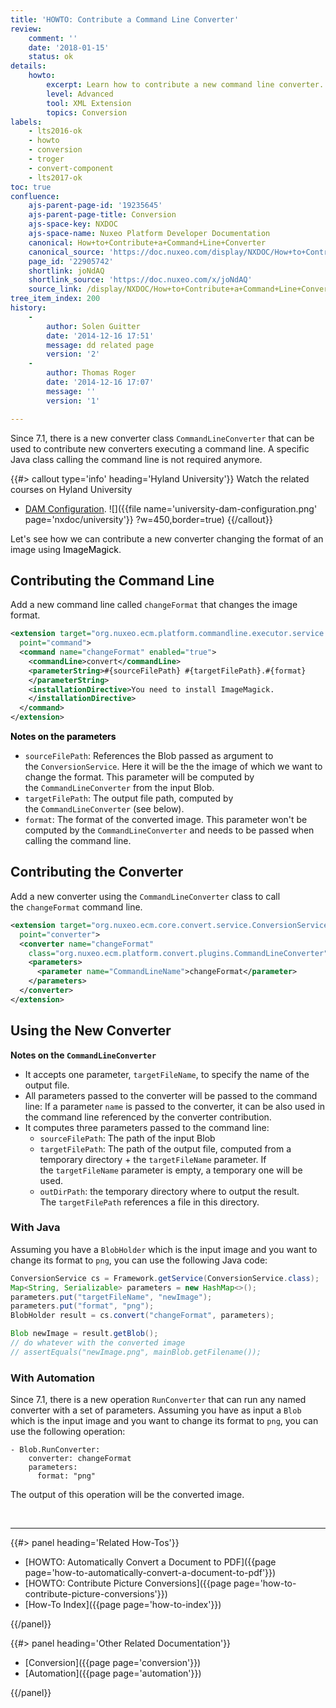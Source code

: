 ```yaml
---
title: 'HOWTO: Contribute a Command Line Converter'
review:
    comment: ''
    date: '2018-01-15'
    status: ok
details:
    howto:
        excerpt: Learn how to contribute a new command line converter.
        level: Advanced
        tool: XML Extension
        topics: Conversion
labels:
    - lts2016-ok
    - howto
    - conversion
    - troger
    - convert-component
    - lts2017-ok
toc: true
confluence:
    ajs-parent-page-id: '19235645'
    ajs-parent-page-title: Conversion
    ajs-space-key: NXDOC
    ajs-space-name: Nuxeo Platform Developer Documentation
    canonical: How+to+Contribute+a+Command+Line+Converter
    canonical_source: 'https://doc.nuxeo.com/display/NXDOC/How+to+Contribute+a+Command+Line+Converter'
    page_id: '22905742'
    shortlink: joNdAQ
    shortlink_source: 'https://doc.nuxeo.com/x/joNdAQ'
    source_link: /display/NXDOC/How+to+Contribute+a+Command+Line+Converter
tree_item_index: 200
history:
    -
        author: Solen Guitter
        date: '2014-12-16 17:51'
        message: dd related page
        version: '2'
    -
        author: Thomas Roger
        date: '2014-12-16 17:07'
        message: ''
        version: '1'

---
```

Since 7.1, there is a new converter class&nbsp;`CommandLineConverter`&nbsp;that can be used to contribute new converters executing a command line. A specific Java class calling the command line is not required anymore.

{{#> callout type='info' heading='Hyland University'}}
Watch the related courses on Hyland University
- [DAM Configuration](https://university.hyland.com/courses/e4031).
![]({{file name='university-dam-configuration.png' page='nxdoc/university'}} ?w=450,border=true)
{{/callout}}

Let's see how we can contribute a new converter changing the format of an image using <span style="color: rgb(0,0,0);">ImageMagick</span>.

## Contributing the Command Line

Add a new command line called&nbsp;`changeFormat` that changes the image format.

```xml
<extension target="org.nuxeo.ecm.platform.commandline.executor.service.CommandLineExecutorComponent"
  point="command">
  <command name="changeFormat" enabled="true">
    <commandLine>convert</commandLine>
    <parameterString>#{sourceFilePath} #{targetFilePath}.#{format}
    </parameterString>
    <installationDirective>You need to install ImageMagick.
    </installationDirective>
  </command>
</extension>
```

**<span style="color: rgb(0,0,0);">Notes on the parameters</span>**

*   `sourceFilePath`: References the Blob passed as argument to the&nbsp;`ConversionService`. Here it will be the the image of which we want to change the format. This parameter will be computed by the&nbsp;`CommandLineConverter` from the input Blob.
*   `targetFilePath`: The output file path, computed by the&nbsp;`CommandLineConverter` (see below).
*   `format`: The format of the converted image. This parameter won't be computed by the&nbsp;`CommandLineConverter` and needs to be passed when calling the command line.

## Contributing the Converter

Add a new converter using the&nbsp;`CommandLineConverter` class to call the&nbsp;`changeFormat` command line.

```xml
<extension target="org.nuxeo.ecm.core.convert.service.ConversionServiceImpl"
  point="converter">
  <converter name="changeFormat"
    class="org.nuxeo.ecm.platform.convert.plugins.CommandLineConverter">
    <parameters>
      <parameter name="CommandLineName">changeFormat</parameter>
    </parameters>
  </converter>
</extension>
```

## Using the New Converter

**Notes on the&nbsp;`CommandLineConverter`**

*   It accepts one parameter,&nbsp;`targetFileName`, to specify the name of the output file.
*   All parameters passed to the converter will be passed to the command line: If a parameter&nbsp;`name` is passed to the converter, it can be also used in the command line referenced by the converter contribution.
*   It computes three parameters passed to the command line:
    *   `sourceFilePath`: The path of the input Blob
    *   `targetFilePath`: The path of the output file, computed from a temporary directory + the&nbsp;`targetFileName` parameter. If the&nbsp;`targetFileName` parameter is empty, a temporary one will be used.
    *   `outDirPath`: the temporary directory where to output the result. The&nbsp;`targetFilePath` references a file in this directory.

### With Java

Assuming you have a&nbsp;`BlobHolder` which is the input image and you want to change its format to&nbsp;`png`, you can use the following Java code:

```java
ConversionService cs = Framework.getService(ConversionService.class);
Map<String, Serializable> parameters = new HashMap<>();
parameters.put("targetFileName", "newImage");
parameters.put("format", "png");
BlobHolder result = cs.convert("changeFormat", parameters);

Blob newImage = result.getBlob();
// do whatever with the converted image
// assertEquals("newImage.png", mainBlob.getFilename());
```

### With Automation

Since 7.1, there is a new operation&nbsp;`RunConverter` that can run any named converter with a set of parameters. Assuming you have as input a&nbsp;`Blob` which is the input image and you want to change its format to&nbsp;`png`, you can use the following operation:

```
- Blob.RunConverter:
    converter: changeFormat
    parameters:
      format: "png"
```

The output of this operation will be the converted image.

&nbsp;

* * *

<div class="row" data-equalizer data-equalize-on="medium"><div class="column medium-6">{{#> panel heading='Related How-Tos'}}

*   [HOWTO: Automatically Convert a Document to PDF]({{page page='how-to-automatically-convert-a-document-to-pdf'}})
*   [HOWTO: Contribute Picture Conversions]({{page page='how-to-contribute-picture-conversions'}})
*   [How-To Index]({{page page='how-to-index'}})

{{/panel}}</div><div class="column medium-6">{{#> panel heading='Other Related Documentation'}}

*   [Conversion]({{page page='conversion'}})
*   [Automation]({{page page='automation'}})

{{/panel}}</div></div>

